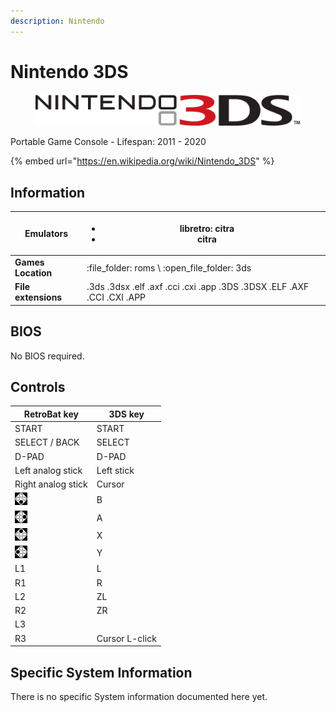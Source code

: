 ```yaml
---
description: Nintendo
---
```


# Nintendo 3DS

<figure><img src="https://raw.githubusercontent.com/fabricecaruso/es-theme-carbon/5149a33eed46b2af638b06119397d4023b75131f/art/logos/3ds.svg" alt=""><figcaption></figcaption></figure>

Portable Game Console - Lifespan: 2011 - 2020

{% embed url="https://en.wikipedia.org/wiki/Nintendo_3DS" %}

## Information

| **Emulators**       | <ul><li>libretro: citra</li><li>citra</li></ul>                         |   |
| ------------------- | ----------------------------------------------------------------------- | - |
| **Games Location**  | :file\_folder: roms \ :open\_file\_folder: 3ds                          |   |
| **File extensions** | .3ds .3dsx .elf .axf .cci .cxi .app .3DS .3DSX .ELF .AXF .CCI .CXI .APP |   |

## BIOS

No BIOS required.

## Controls

| RetroBat key                                                                        | 3DS key        |
| ----------------------------------------------------------------------------------- | -------------- |
| START                                                                               | START          |
| SELECT / BACK                                                                       | SELECT         |
| D-PAD                                                                               | D-PAD          |
| Left analog stick                                                                   | Left stick     |
| Right analog stick                                                                  | Cursor         |
| ![A](<../../.gitbook/assets/image (1) (2) (1).png>)                                 | B              |
| ![B](<../../.gitbook/assets/image (4) (1).png>)                                     | A              |
| <img src="../../.gitbook/assets/image (3) (1) (2).png" alt="" data-size="original"> | X              |
| <img src="../../.gitbook/assets/image (2) (1) (1).png" alt="" data-size="line">     | Y              |
| L1                                                                                  | L              |
| R1                                                                                  | R              |
| L2                                                                                  | ZL             |
| R2                                                                                  | ZR             |
| L3                                                                                  |                |
| R3                                                                                  | Cursor L-click |

## Specific System Information

There is no specific System information documented here yet.
